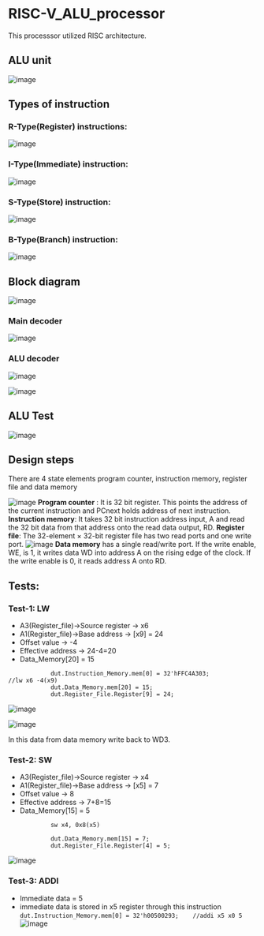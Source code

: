 # RISC-V_ALU_processor
This processsor utilized RISC architecture.

## ALU unit
![image](https://github.com/Sourabhsinghchouhan/Single_cycle_ALU/assets/145453605/5ad433bd-a6dc-4523-863e-202af229ee03)

## Types of instruction

### R-Type(Register) instructions:
![image](https://github.com/Sourabhsinghchouhan/Single_cycle_ALU/assets/145453605/633ead17-5e6f-40c8-89ce-4a599ff7c3cb)
### I-Type(Immediate) instruction:
![image](https://github.com/Sourabhsinghchouhan/Single_cycle_ALU/assets/145453605/dbd62333-0d29-49ba-9032-e37674e6fe08)
### S-Type(Store) instruction:
![image](https://github.com/Sourabhsinghchouhan/Single_cycle_ALU/assets/145453605/1644b80e-4aa5-4119-acc2-07af9b2214ba)
### B-Type(Branch) instruction:
![image](https://github.com/Sourabhsinghchouhan/Single_cycle_ALU/assets/145453605/5f8a1c50-57b0-464c-a39c-b9fba5ff28dd)
## Block diagram
![image](https://github.com/Sourabhsinghchouhan/Single_cycle_ALU/assets/145453605/e1127915-6b2e-4b0a-a661-5fe13fdfe123)
### Main decoder
![image](https://github.com/Sourabhsinghchouhan/Single_cycle_ALU/assets/145453605/060c096e-3d18-47c0-aacf-fa46652a5b6f)
### ALU decoder
![image](https://github.com/Sourabhsinghchouhan/Single_cycle_ALU/assets/145453605/899a716b-581d-4718-8a3d-3f26464467ec)

![image](https://github.com/Sourabhsinghchouhan/Single_cycle_ALU/assets/145453605/968055bb-dc79-4ec0-8319-4c32f4ba66ed)

## ALU Test
![image](https://github.com/Sourabhsinghchouhan/Single_cycle_ALU/assets/145453605/24ce73c5-9871-43d1-95c1-b5464ce1f8f6)

## Design steps
There are 4 state elements program counter, instruction memory, register file and data memory

![image](https://github.com/Sourabhsinghchouhan/Single_cycle_ALU/assets/145453605/956928dd-d6cc-4bf1-8ef0-34cf50dd7b7c)
**Program counter** : It is 32 bit register. This points the address of the current instruction and PCnext holds address of next instruction.
**Instruction memory**: It takes 32 bit instruction address input, A and read the 32 bit data from that address onto the read data output, RD.
**Register file**: The 32-element × 32-bit register file has two read ports and one write port.
![image](https://github.com/Sourabhsinghchouhan/Single_cycle_ALU/assets/145453605/968055bb-dc79-4ec0-8319-4c32f4ba66ed)
**Data memory** has a single read/write port. If the write enable, WE, is 1, it writes data
WD into address A on the rising edge of the clock. If the write enable is 0, it reads address A
onto RD.
## Tests:


### Test-1: LW

* A3(Register_file)->Source register -> x6
* A1(Register_file)->Base address -> [x9] = 24
* Offset value -> -4
* Effective address -> 24-4=20
* Data_Memory[20] = 15

```
            dut.Instruction_Memory.mem[0] = 32'hFFC4A303;            //lw x6 -4(x9)
            dut.Data_Memory.mem[20] = 15;
            dut.Register_File.Register[9] = 24;
```

![image](https://github.com/Sourabhsinghchouhan/Single_cycle_ALU/assets/145453605/84662f07-4278-4d4f-b098-6e40f71aa091)

![image](https://github.com/Sourabhsinghchouhan/Single_cycle_ALU/assets/145453605/db2e31db-155a-40c9-9ea2-5f1567d54784)

In this data from data memory write back to WD3.
### Test-2: SW
* A3(Register_file)->Source register -> x4
* A1(Register_file)->Base address -> [x5] = 7
* Offset value -> 8
* Effective address -> 7+8=15
* Data_Memory[15] = 5
```
            sw x4, 0x8(x5)
```

```         dut.Instruction_Memory.mem[1] = 32'h0042A423;
            dut.Data_Memory.mem[15] = 7;
            dut.Register_File.Register[4] = 5;
```
![image](https://github.com/Sourabhsinghchouhan/Single_cycle_ALU/assets/145453605/432f7acb-8223-4d62-a389-6dedb37616ba)

### Test-3: ADDI
* Immediate data = 5
* immediate data is stored in x5 register through this instruction
  ``
              dut.Instruction_Memory.mem[0] = 32'h00500293;    //addi x5 x0 5
  ``
  ![image](https://github.com/Sourabhsinghchouhan/Single_cycle_ALU/assets/145453605/57035984-6edb-4952-9da3-09253908daa7)
